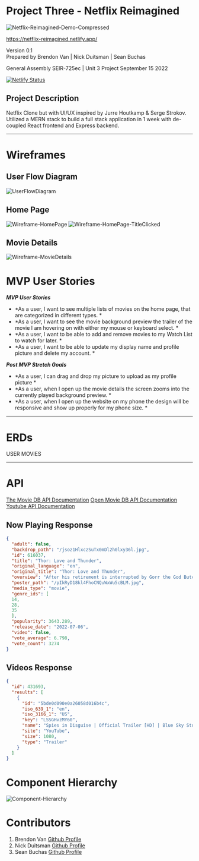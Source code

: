 # Project Three - Netflix Reimagined

![Netflix-Reimagined-Demo-Compressed](https://user-images.githubusercontent.com/108159910/191875985-c0817a66-5cce-4df3-aa99-59dc30b49ad9.gif)

https://netflix-reimagined.netlify.app/

Version 0.1  
Prepared by Brendon Van | Nick Duitsman | Sean Buchas

General Assembly SEIR-725ec | Unit 3 Project
September 15 2022

[![Netlify Status](https://api.netlify.com/api/v1/badges/4b33aefe-a449-4fba-9d5d-0b96db0b064c/deploy-status)](https://app.netlify.com/sites/legendary-sunburst-8800a7/deploys)

## Project Description
Netflix Clone but with UI/UX inspired by Jurre Houtkamp & Serge Strokov. 
Utilized a MERN stack to build a full stack application in 1 week with de-coupled React frontend and Express backend.

---
# Wireframes
## User Flow Diagram
![UserFlowDiagram](https://user-images.githubusercontent.com/108159910/190538937-444cd8c5-230b-4445-a748-1921bd77f812.png)

## Home Page
![Wireframe-HomePage](https://user-images.githubusercontent.com/108159910/190538965-3769a3d5-b08b-4c1f-b6db-921688204cae.png)
![Wireframe-HomePage-TitleClicked](https://user-images.githubusercontent.com/108159910/190538977-643fa071-8de3-4816-9dcb-d713fbe57074.png)

## Movie Details
![Wireframe-MovieDetails](https://user-images.githubusercontent.com/108159910/190538997-d5458507-099e-4594-9988-70596c1f727a.png)

# MVP User Stories

***MVP User Stories***

- *As a user, I want to see multiple lists of movies on the home page, that are categorized in different types. *
- *As a user, I want to see the movie background preview the trailer of the movie I am hovering on with either my mouse or keyboard select. *
- *As a user, I want to be able to add and remove movies to my Watch List to watch for later. *
- *As a user, I want to be able to update my display name and profile picture and delete my account. *

***Post MVP Stretch Goals***

- *As a user, I can drag and drop my picture to upload as my profile picture *
- *As a user, when I open up the movie details the screen zooms into the currently played background preview. *
- *As a user, when I open up the website on my phone the design will be responsive and show up properly for my phone size. *

---
# ERDs
USER
MOVIES

---
# API

[The Movie DB API Documentation](https://developers.themoviedb.org/3/getting-started/introduction)
[Open Movie DB API Documentation](http://www.omdbapi.com/)
[Youtube API Documentation](https://developers.google.com/youtube/v3)

## Now Playing Response

```json
{
  "adult": false,
  "backdrop_path": "/jsoz1HlxczSuTx0mDl2h0lxy36l.jpg",
  "id": 616037,
  "title": "Thor: Love and Thunder",
  "original_language": "en",
  "original_title": "Thor: Love and Thunder",
  "overview": "After his retirement is interrupted by Gorr the God Butcher, a galactic killer who seeks the extinction of the gods, Thor Odinson enlists the help of King Valkyrie, Korg, and ex-girlfriend Jane Foster, who now wields Mjolnir as the Mighty Thor. Together they embark upon a harrowing cosmic adventure to uncover the mystery of the God Butcher’s vengeance and stop him before it’s too late.",
  "poster_path": "/pIkRyD18kl4FhoCNQuWxWu5cBLM.jpg",
  "media_type": "movie",
  "genre_ids": [
  14,
  28,
  35
  ],
  "popularity": 3643.289,
  "release_date": "2022-07-06",
  "video": false,
  "vote_average": 6.798,
  "vote_count": 3274
}
```

## Videos Response

```json
{
  "id": 431693,
  "results": [
    {
      "id": "5bde0d090e0a26058d016b4c",
      "iso_639_1": "en",
      "iso_3166_1": "US",
      "key": "LSSGHvzMY60",
      "name": "Spies in Disguise | Official Trailer [HD] | Blue Sky Studios",
      "site": "YouTube",
      "size": 1080,
      "type": "Trailer"
    }
  ]
}
```

# Component Hierarchy

![Component-Hierarchy](https://user-images.githubusercontent.com/108159910/190547438-98d8cded-8777-42a5-af31-a24c581d5f1a.png)


# Contributors

1. Brendon Van [Github Profile](https://github.com/brendonvan)
2. Nick Duitsman [Github Profile](https://github.com/nduitsman)
3. Sean Buchas [Github Profile](https://github.com/SeanBu)
